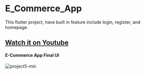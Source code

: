 # E_Commerce_App

This flutter project, have built in feature include login, register, and homepage. 

## [Watch it on Youtube](https://youtu.be/HUsZQqQbGV0)

#### E-Commerce App Final UI
![project5-min](https://user-images.githubusercontent.com/87288872/148560053-34b9b972-01e3-4149-8a21-7312b4fb6d13.jpg)

